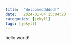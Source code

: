 ```yaml
---
title:  "Welcomedddddd!"
date:   2024-01-04 15:04:23
categories: [jekyll]
tags: [jekyll]
---
```


hello world!